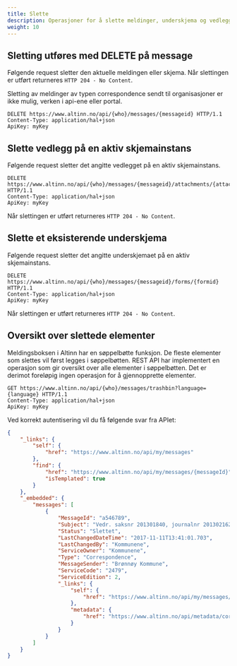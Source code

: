 ```yaml
---
title: Slette 
description: Operasjoner for å slette meldinger, underskjema og vedlegg
weight: 10
---
```


## Sletting utføres med DELETE på message
Følgende request sletter den aktuelle meldingen eller skjema. 
Når slettingen er utført returneres `HTTP 204 - No Content`.

Sletting av meldinger av typen correspondence sendt til organisasjoner er ikke mulig, verken i api-ene eller portal.

```HTTP
DELETE https://www.altinn.no/api/{who}/messages/{messageid} HTTP/1.1
Content-Type: application/hal+json
ApiKey: myKey
```


## Slette vedlegg på en aktiv skjemainstans
Følgende request sletter det angitte vedlegget på en aktiv skjemainstans. 

```HTTP
DELETE https://www.altinn.no/api/{who}/messages/{messageid}/attachments/{attachmentid} HTTP/1.1 
Content-Type: application/hal+json
ApiKey: myKey
```

Når slettingen er utført returneres `HTTP 204 - No Content`.


## Slette et eksisterende underskjema 
Følgende request sletter det angitte underskjemaet på en aktiv skjemainstans. 

```HTTP
DELETE https://www.altinn.no/api/{who}/messages/{messageid}/forms/{formid} HTTP/1.1
Content-Type: application/hal+json
ApiKey: myKey
```

Når slettingen er utført returneres `HTTP 204 - No Content`.


## Oversikt over slettede elementer
Meldingsboksen i Altinn har en søppelbøtte funksjon. De fleste elementer som slettes vil først legges i søppelbøtten. REST API har implementert en operasjon som gir oversikt over alle elementer i søppelbøtten. Det er derimot foreløpig ingen operasjon for å gjennopprette elementer.

```HTTP
GET https://www.altinn.no/api/{who}/messages/trashbin?language={language} HTTP/1.1
Content-Type: application/hal+json
ApiKey: myKey
```

Ved korrekt autentisering vil du få følgende svar fra APIet:

```JSON
{
    "_links": {
        "self": {
            "href": "https://www.altinn.no/api/my/messages"
        },
        "find": {
            "href": "https://www.altinn.no/api/my/messages/{messageId}",
            "isTemplated": true
        }
    },
    "_embedded": {
        "messages": [
            {
                "MessageId": "a546789",
                "Subject": "Vedr. saksnr 201301840, journalnr 2013021622 ",
                "Status": "Slettet",
                "LastChangedDateTime": "2017-11-11T13:41:01.703",
                "LastChangedBy": "Kommunene",
                "ServiceOwner": "Kommunene",
                "Type": "Correspondence",
                "MessageSender": "Brønnøy Kommune",
                "ServiceCode": "2479",
                "ServiceEdition": 2,
                "_links": {
                    "self": {
                        "href": "https://www.altinn.no/api/my/messages/a385107"
                    },
                    "metadata": {
                        "href": "https://www.altinn.no/api/metadata/correspondence/2479/2"
                    }
                }
            }
        ]
    }
}
```

